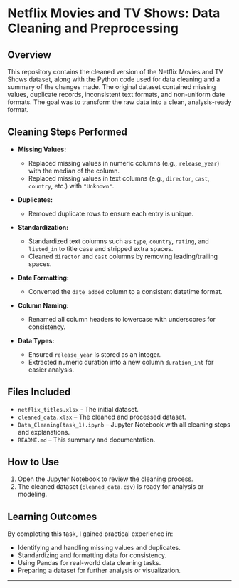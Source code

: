 # Netflix Movies and TV Shows: Data Cleaning and Preprocessing

## Overview

This repository contains the cleaned version of the Netflix Movies and TV Shows dataset, along with the Python code used for data cleaning and a summary of the changes made. The original dataset contained missing values, duplicate records, inconsistent text formats, and non-uniform date formats. The goal was to transform the raw data into a clean, analysis-ready format.

## Cleaning Steps Performed

- **Missing Values:**  
  - Replaced missing values in numeric columns (e.g., `release_year`) with the median of the column.
  - Replaced missing values in text columns (e.g., `director`, `cast`, `country`, etc.) with `"Unknown"`.

- **Duplicates:**  
  - Removed duplicate rows to ensure each entry is unique.

- **Standardization:**  
  - Standardized text columns such as `type`, `country`, `rating`, and `listed_in` to title case and stripped extra spaces.
  - Cleaned `director` and `cast` columns by removing leading/trailing spaces.

- **Date Formatting:**  
  - Converted the `date_added` column to a consistent datetime format.

- **Column Naming:**  
  - Renamed all column headers to lowercase with underscores for consistency.

- **Data Types:**  
  - Ensured `release_year` is stored as an integer.
  - Extracted numeric duration into a new column `duration_int` for easier analysis.

## Files Included

- `netflix_titles.xlsx` - The initial dataset.
- `cleaned_data.xlsx` – The cleaned and processed dataset.
- `Data_Cleaning(task_1).ipynb` – Jupyter Notebook with all cleaning steps and explanations.
- `README.md` – This summary and documentation.

## How to Use

1. Open the Jupyter Notebook to review the cleaning process.
2. The cleaned dataset (`cleaned_data.csv`) is ready for analysis or modeling.

## Learning Outcomes

By completing this task, I gained practical experience in:
- Identifying and handling missing values and duplicates.
- Standardizing and formatting data for consistency.
- Using Pandas for real-world data cleaning tasks.
- Preparing a dataset for further analysis or visualization.

---
